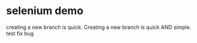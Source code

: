 # selenium demo
creating a new branch is quick.
Creating a new branch is quick AND simple.
test
fix bug
